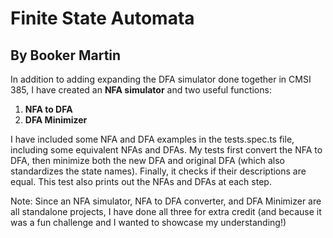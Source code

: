 # Finite State Automata
## By Booker Martin

In addition to adding expanding the DFA simulator done together in CMSI 385,
I have created an **NFA simulator** and two useful functions:
1. **NFA to DFA**
2. **DFA Minimizer**

I have included some NFA and DFA examples in the tests.spec.ts file,
including some equivalent NFAs and DFAs. My tests first convert the
NFA to DFA, then minimize both the new DFA and original DFA
(which also standardizes the state names). Finally, it checks if their descriptions
are equal. This test also prints out the NFAs and DFAs at each step.

Note: Since an NFA simulator, NFA to DFA converter, and DFA Minimizer
are all standalone projects, I have done all three for extra credit
(and because it was a fun challenge and I wanted to showcase my understanding!)
